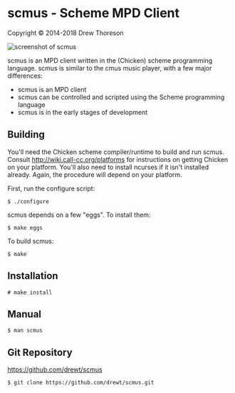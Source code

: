 scmus - Scheme MPD Client
=========================

Copyright © 2014-2018 Drew Thoreson

![screenshot of scmus](https://raw.github.com/drewt/scmus/master/screens/scmus.png "scmus - queue view")

scmus is an MPD client written in the (Chicken) scheme programming language.
scmus is similar to the cmus music player, with a few major differences:

* scmus is an MPD client
* scmus can be controlled and scripted using the Scheme programming language
* scmus is in the early stages of development


Building
--------

You'll need the Chicken scheme compiler/runtime to build and run scmus.
Consult http://wiki.call-cc.org/platforms for instructions on getting Chicken
on your platform.  You'll also need to install ncurses if it isn't installed
already.  Again, the procedure will depend on your platform.

First, run the configure script:

    $ ./configure

scmus depends on a few "eggs".  To install them:

    $ make eggs

To build scmus:

    $ make


Installation
------------

    # make install


Manual
------

    $ man scmus


Git Repository
--------------

https://github.com/drewt/scmus

    $ git clone https://github.com/drewt/scmus.git
